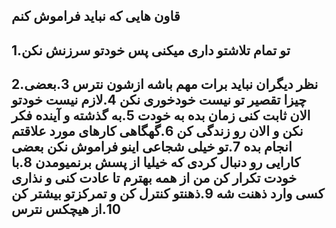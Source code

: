 قاون هایی که نباید فراموش کنم
---
1.تو تمام تلاشتو داری میکنی پس خودتو سرزنش نکن
---
2.نظر دیگران نباید برات مهم باشه ازشون نترس
3.بعضی چیزا تقصیر تو نیست خودخوری نکن 
4.لازم نیست خودتو الان ثابت کنی زمان بده به خودت
5.به گذشته و آینده فکر نکن و الان رو زندگی کن
6.گهگاهی کارهای مورد علاقتم انجام بده
7.تو خیلی شجاعی اینو فراموش نکن بعضی کارایی رو دنبال کردی که خیلیا از پسش برنمیومدن
8.با خودت تکرار کن من از همه بهترم تا عادت کنی و نذاری کسی وارد ذهنت شه
9.ذهنتو کنترل کن و تمرکزتو بیشتر کن
10.از هیچکس نترس
---
